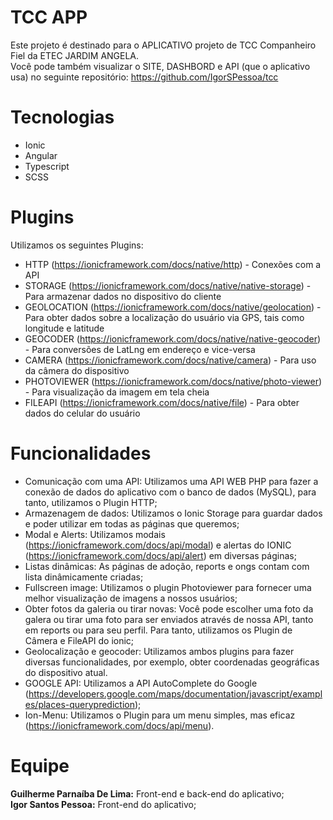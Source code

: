 # TCC APP
Este projeto é destinado para o APLICATIVO projeto de TCC Companheiro Fiel da ETEC JARDIM ANGELA.<br>
Você pode também visualizar o SITE, DASHBORD e API (que o aplicativo usa) no seguinte repositório: https://github.com/IgorSPessoa/tcc

# Tecnologias
- Ionic
- Angular
- Typescript
- SCSS

# Plugins
Utilizamos os seguintes Plugins:
- HTTP (https://ionicframework.com/docs/native/http) - Conexões com a API
- STORAGE (https://ionicframework.com/docs/native/native-storage) - Para armazenar dados no dispositivo do cliente
- GEOLOCATION (https://ionicframework.com/docs/native/geolocation) - Para obter dados sobre a localização do usuário via GPS, tais como longitude e latitude
- GEOCODER (https://ionicframework.com/docs/native/native-geocoder) - Para conversões de LatLng em endereço e vice-versa
- CAMERA (https://ionicframework.com/docs/native/camera) - Para uso da câmera do dispositivo
- PHOTOVIEWER (https://ionicframework.com/docs/native/photo-viewer) - Para visualização da imagem em tela cheia
- FILEAPI (https://ionicframework.com/docs/native/file) - Para obter dados do celular do usuário

# Funcionalidades
- Comunicação com uma API: Utilizamos uma API WEB PHP para fazer a conexão de dados do aplicativo com o banco de dados (MySQL), para tanto, utilizamos o Plugin HTTP;
- Armazenagem de dados: Utilizamos o Ionic Storage para guardar dados e poder utilizar em todas as páginas que queremos;
- Modal e Alerts: Utilizamos modais (https://ionicframework.com/docs/api/modal) e alertas do IONIC (https://ionicframework.com/docs/api/alert) em diversas páginas;
- Listas dinâmicas: As páginas de adoção, reports e ongs contam com lista dinâmicamente criadas;
- Fullscreen image: Utilizamos o plugin Photoviewer para fornecer uma melhor visualização de imagens a nossos usuários;
- Obter fotos da galeria ou tirar novas: Você pode escolher uma foto da galera ou tirar uma foto para ser enviados através de nossa API, tanto em reports ou para seu perfil. Para tanto, utilizamos os Plugin de Câmera e FileAPI do ionic;
- Geolocalização e geocoder: Utilizamos ambos plugins para fazer diversas funcionalidades, por exemplo, obter coordenadas geográficas do dispositivo atual.
- GOOGLE API: Utilizamos a API AutoComplete do Google (https://developers.google.com/maps/documentation/javascript/examples/places-queryprediction);
- Ion-Menu: Utilizamos o Plugin para um menu simples, mas eficaz (https://ionicframework.com/docs/api/menu).

# Equipe
<b>Guilherme Parnaíba De Lima:</b> Front-end e back-end do aplicativo;<br>
<b>Igor Santos Pessoa:</b> Front-end do aplicativo;
